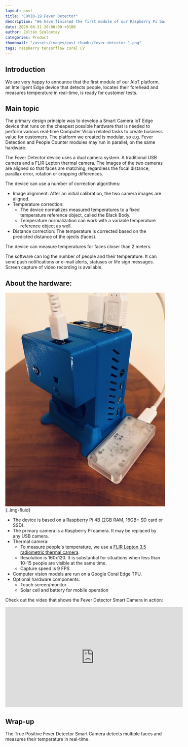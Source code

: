 ```yaml
---
layout: post
title: "COVID-19 Fever Detector"
description: "We have finished the first module of our Raspberry Pi based Intelligens Edge platform"
date: 2020-08-31 20:00:00 +0100
author: Zoltán Szalontay
categories: Product
thumbnail: "/assets/images/post-thumbs/fever-detector-1.png"
tags: raspberry tensorflow coral CV
---
```

## Introduction

We are very happy to announce that the first module of our AIoT platform, an Intelligent Edge device that detects people, locates their forehead and measures temperature in real-time, is ready for customer tests.

## Main topic

The primary design principle was to develop a Smart Camera IoT Edge device that runs on the cheapest possible hardware that is needed to perform various real-time Computer Vision related tasks to create business value for customers. The platform we created is modular, so e.g. Fever Detection and People Counter modules may run in parallel, on the same hardware.

The Fever Detector device uses a dual camera system. A traditional USB camera and a FLIR Lepton thermal camera. The images of the two cameras are aligned so that faces are matching, regardless the focal distance, parallax error, rotation or cropping differences.

The device can use a number of correction algorithms:
* Image alignment: After an initial calibration, the two camera images are aligned.
* Temperature correction:
  * The device normalizes measured temperatures to a fixed temperature reference object, called the Black Body.
  * Temperature normalization can work with a variable temperature reference object as well.
* Distance correction: The temperature is corrected based on the predicted distance of the ojects (faces). 

The device can measure temperatures for faces closer than 2 meters.

The software can log the number of people and their temperature. It can send push notifications or e-mail alerts, statuses or life sign messages. Screen capture of video recording is available.

## About the hardware:

![The Smart Camera prototype in its 3D printed box with the Google Coral Edge TPU](/assets/images/in-content/smart-camera-1.jpg){:.img-fluid}

* The device is based on a Raspberry Pi 4B (2GB RAM, 16GB+ SD card or SSD).
* The primary camera is a Raspberry Pi camera. It may be replaced by any USB camera.
* Thermal camera:
  * To measure people's temperature, we use a [FLIR Lepton 3.5 radiometric thermal camera](https://www.flir.com/products/lepton/?model=3.5%20Lepton&_ga=2.62341164.1062001574.1522086040-178603989.1522086040).
  * Resolution is 160x120. It is substantial for situations when less than 10-15 people are visible at the same time. 
  * Capture speed is 9 FPS.
* Computer vision models are run on a Google Coral Edge TPU.
* Optional hardware components:
  * Touch screen/monitor
  * Solar cell and battery for mobile operation

Check out the video that shows the Fever Detector Smart Camera in action:
<iframe width="560" height="315" src="https://www.youtube.com/embed/IU5YGhB-Flg" frameborder="0" allow="accelerometer; autoplay; clipboard-write; encrypted-media; gyroscope; picture-in-picture" allowfullscreen></iframe>

## Wrap-up

The True Positive Fever Detector Smart Camera detects multiple faces and measures their temperature in real-time.
